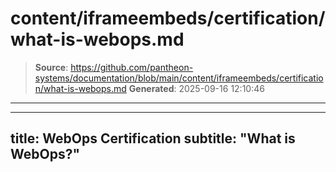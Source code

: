 # content/iframeembeds/certification/what-is-webops.md

> **Source**: https://github.com/pantheon-systems/documentation/blob/main/content/iframeembeds/certification/what-is-webops.md
> **Generated**: 2025-09-16 12:10:46

---

---
title: WebOps Certification
subtitle: "What is WebOps?"
---

<Partial file="certification-guide/what-is-webops.md" />
